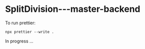 # SplitDivision---master-backend

To run prettier:

```
npx prettier --write .
```

In progress ... 

